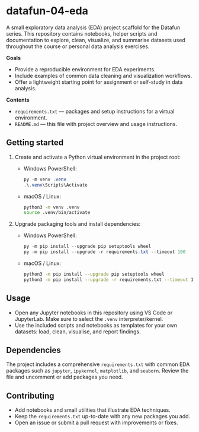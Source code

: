
# datafun-04-eda

A small exploratory data analysis (EDA) project scaffold for the Datafun series. This repository contains notebooks, helper scripts and documentation to explore, clean, visualize, and summarise datasets used throughout the course or personal data analysis exercises.

**Goals**
- Provide a reproducible environment for EDA experiments.
- Include examples of common data cleaning and visualization workflows.
- Offer a lightweight starting point for assignment or self-study in data analysis.

**Contents**
- `requirements.txt` — packages and setup instructions for a virtual environment.
- `README.md` — this file with project overview and usage instructions.

Getting started
---------------

1. Create and activate a Python virtual environment in the project root:

	 - Windows PowerShell:

		 ```powershell
		 py -m venv .venv
		 .\.venv\Scripts\Activate
		 ```

	 - macOS / Linux:

		 ```bash
		 python3 -m venv .venv
		 source .venv/bin/activate
		 ```

2. Upgrade packaging tools and install dependencies:

	 - Windows PowerShell:

		 ```powershell
		 py -m pip install --upgrade pip setuptools wheel
		 py -m pip install --upgrade -r requirements.txt --timeout 100
		 ```

	 - macOS / Linux:

		 ```bash
		 python3 -m pip install --upgrade pip setuptools wheel
		 python3 -m pip install --upgrade -r requirements.txt --timeout 100
		 ```

Usage
-----

- Open any Jupyter notebooks in this repository using VS Code or JupyterLab. Make sure to select the `.venv` interpreter/kernel.
- Use the included scripts and notebooks as templates for your own datasets: load, clean, visualise, and report findings.

Dependencies
------------
The project includes a comprehensive `requirements.txt` with common EDA packages such as `jupyter`, `ipykernel`, `matplotlib`, and `seaborn`. Review the file and uncomment or add packages you need.

Contributing
------------

- Add notebooks and small utilities that illustrate EDA techniques.
- Keep the `requirements.txt` up-to-date with any new packages you add.
- Open an issue or submit a pull request with improvements or fixes.


